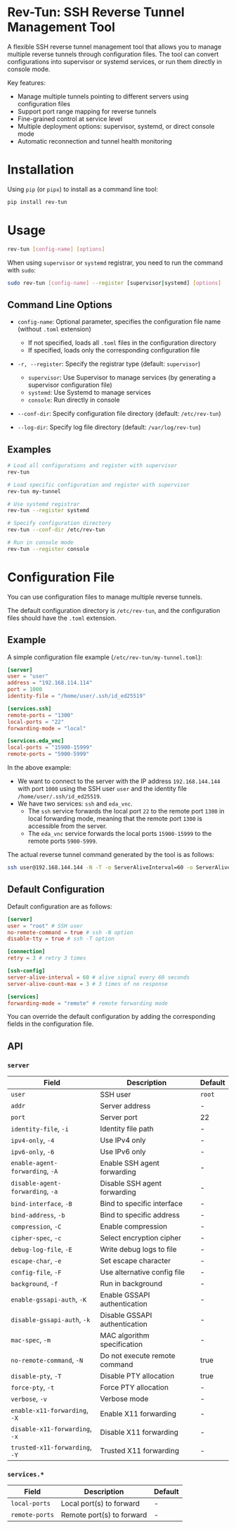 # Rev-Tun: SSH Reverse Tunnel Management Tool

A flexible SSH reverse tunnel management tool that allows you to manage multiple reverse tunnels through configuration files. The tool can convert configurations into supervisor or systemd services, or run them directly in console mode.

Key features:

- Manage multiple tunnels pointing to different servers using configuration files
- Support port range mapping for reverse tunnels
- Fine-grained control at service level
- Multiple deployment options: supervisor, systemd, or direct console mode
- Automatic reconnection and tunnel health monitoring

# Installation

Using `pip` (or `pipx`) to install as a command line tool:

```bash
pip install rev-tun
```

# Usage

```bash
rev-tun [config-name] [options]
```

When using `supervisor` or `systemd` registrar, you need to run the command with `sudo`:

```bash
sudo rev-tun [config-name] --register [supervisor|systemd] [options]
```

## Command Line Options

- `config-name`: Optional parameter, specifies the configuration file name (without `.toml` extension)
  - If not specified, loads all `.toml` files in the configuration directory
  - If specified, loads only the corresponding configuration file

- `-r, --register`: Specify the registrar type (default: `supervisor`)
  - `supervisor`: Use Supervisor to manage services (by generating a supervisor configuration file)
  - `systemd`: Use Systemd to manage services
  - `console`: Run directly in console

- `--conf-dir`: Specify configuration file directory (default: `/etc/rev-tun`)
- `--log-dir`: Specify log file directory (default: `/var/log/rev-tun`)

## Examples

```bash
# Load all configurations and register with supervisor
rev-tun

# Load specific configuration and register with supervisor
rev-tun my-tunnel

# Use systemd registrar
rev-tun --register systemd

# Specify configuration directory
rev-tun --conf-dir /etc/rev-tun

# Run in console mode
rev-tun --register console
```

# Configuration File

You can use configuration files to manage multiple reverse tunnels. 

The default configuration directory is `/etc/rev-tun`, and the configuration files should have the `.toml` extension.

## Example

A simple configuration file example (`/etc/rev-tun/my-tunnel.toml`):

```toml
[server]
user = "user"
address = "192.168.114.114"
port = 1000
identity-file = "/home/user/.ssh/id_ed25519"

[services.ssh]
remote-ports = "1300"
local-ports = "22"
forwarding-mode = "local"

[services.eda_vnc]
local-ports = "15900-15999"
remote-ports = "5900-5999"
```

In the above example:

- We want to connect to the server with the IP address `192.168.144.144` with port `1000` using the SSH user `user` and the identity file `/home/user/.ssh/id_ed25519`.
- We have two services: `ssh` and `eda_vnc`.
  - The `ssh` service forwards the local port `22` to the remote port `1300` in local forwarding mode, meaning that the remote port `1300` is accessible from the server.
  - The `eda_vnc` service forwards the local ports `15900-15999` to the remote ports `5900-5999`.

The actual reverse tunnel command generated by the tool is as follows:

```bash
ssh user@192.168.144.144 -N -T -o ServerAliveInterval=60 -o ServerAliveCountMax=3 -i /home/user/.ssh/id_ed25519 -R 1300:localhost:22 -R 5900:localhost:15900 # ... and other ports
```

## Default Configuration

Default configuration are as follows:

```toml
[server]
user = "root" # SSH user
no-remote-command = true # ssh -N option
disable-tty = true # ssh -T option

[connection]
retry = 3 # retry 3 times

[ssh-config]
server-alive-interval = 60 # alive signal every 60 seconds
server-alive-count-max = 3 # 3 times of no response

[services]
forwarding-mode = "remote" # remote forwarding mode
```

You can override the default configuration by adding the corresponding fields in the configuration file.

## API

### `server`

| Field                            | Description                   | Default |
| -------------------------------- | ----------------------------- | ------- |
| `user`                           | SSH user                      | `root`  |
| `addr`                           | Server address                | -       |
| `port`                           | Server port                   | 22      |
| `identity-file`, `-i`            | Identity file path            | -       |
| `ipv4-only`, `-4`                | Use IPv4 only                 | -       |
| `ipv6-only`, `-6`                | Use IPv6 only                 | -       |
| `enable-agent-forwarding`, `-A`  | Enable SSH agent forwarding   | -       |
| `disable-agent-forwarding`, `-a` | Disable SSH agent forwarding  | -       |
| `bind-interface`, `-B`           | Bind to specific interface    | -       |
| `bind-address`, `-b`             | Bind to specific address      | -       |
| `compression`, `-C`              | Enable compression            | -       |
| `cipher-spec`, `-c`              | Select encryption cipher      | -       |
| `debug-log-file`, `-E`           | Write debug logs to file      | -       |
| `escape-char`, `-e`              | Set escape character          | -       |
| `config-file`, `-F`              | Use alternative config file   | -       |
| `background`, `-f`               | Run in background             | -       |
| `enable-gssapi-auth`, `-K`       | Enable GSSAPI authentication  | -       |
| `disable-gssapi-auth`, `-k`      | Disable GSSAPI authentication | -       |
| `mac-spec`, `-m`                 | MAC algorithm specification   | -       |
| `no-remote-command`, `-N`        | Do not execute remote command | true    |
| `disable-pty`, `-T`              | Disable PTY allocation        | true    |
| `force-pty`, `-t`                | Force PTY allocation          | -       |
| `verbose`, `-v`                  | Verbose mode                  | -       |
| `enable-x11-forwarding`, `-X`    | Enable X11 forwarding         | -       |
| `disable-x11-forwarding`, `-x`   | Disable X11 forwarding        | -       |
| `trusted-x11-forwarding`, `-Y`   | Trusted X11 forwarding        | -       |

### `services.*`

| Field | Description | Default |
| --- | --- | --- |
| `local-ports` | Local port(s) to forward | - |
| `remote-ports` | Remote port(s) to forward | - |